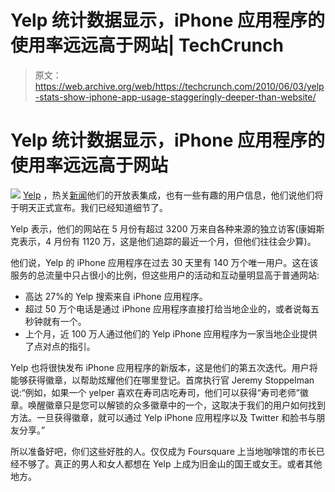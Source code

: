 # Yelp 统计数据显示，iPhone 应用程序的使用率远远高于网站| TechCrunch

> 原文：<https://web.archive.org/web/https://techcrunch.com/2010/06/03/yelp-stats-show-iphone-app-usage-staggeringly-deeper-than-website/>

# Yelp 统计数据显示，iPhone 应用程序的使用率远远高于网站

![](img/d0d7ce5b3506265a7c1c554711a772dd.png) [Yelp](https://web.archive.org/web/20230327132514/http://www.yelp.com/) ，热关[新闻](https://web.archive.org/web/20230327132514/https://techcrunch.com/2010/06/03/opentable-finds-an-opening-on-yelp/)他们的开放表集成，也有一些有趣的用户信息，他们说他们将于明天正式宣布。我们已经知道细节了。

Yelp 表示，他们的网站在 5 月份有超过 3200 万来自各种来源的独立访客(康姆斯克表示，4 月份有 1120 万，这是他们追踪的最近一个月，但他们往往会少算)。

他们说，Yelp 的 iPhone 应用程序在过去 30 天里有 140 万个唯一用户。这在该服务的总流量中只占很小的比例，但这些用户的活动和互动量明显高于普通网站:

*   高达 27%的 Yelp 搜索来自 iPhone 应用程序。
*   超过 50 万个电话是通过 iPhone 应用程序直接打给当地企业的，或者说每五秒钟就有一个。
*   上个月，近 100 万人通过他们的 Yelp iPhone 应用程序为一家当地企业提供了点对点的指引。

Yelp 也将很快发布 iPhone 应用程序的新版本，这是他们的第五次迭代。用户将能够获得徽章，以帮助炫耀他们在哪里登记。首席执行官 Jeremy Stoppelman 说:“例如，如果一个 yelper 喜欢在寿司店吃寿司，他们可以获得“寿司老师”徽章。唤醒徽章只是您可以解锁的众多徽章中的一个，这取决于我们的用户如何找到方法。一旦获得徽章，就可以通过 Yelp iPhone 应用程序以及 Twitter 和脸书与朋友分享。”

所以准备好吧，你们这些好胜的人。仅仅成为 Foursquare 上当地咖啡馆的市长已经不够了。真正的男人和女人都想在 Yelp 上成为旧金山的国王或女王。或者其他地方。